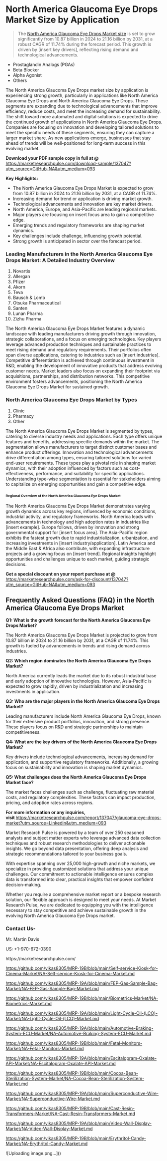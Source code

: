 
<h1>North America Glaucoma Eye Drops Market&nbsp;Size by Application</h1><blockquote><p>The <a href="https://marketresearchpulse.com/download-sample/137047?utm_source=GitHub-NA&amp;utm_medium=093">North America Glaucoma Eye Drops Market size</a> is set to grow significantly from 10.87 billion in 2024 to 21.16 billion by 2031, at a robust CAGR of 11.74% during the forecast period. This growth is driven by [insert key drivers], reflecting rising demand and technological advancements.</p></blockquote><ul><li>Prostaglandin Analogs (PGAs)<li> Beta Blocker<li> Alpha Agonist<li> Others</li></ul><p>The North America Glaucoma Eye Drops market size by application is experiencing strong growth, particularly in applications like North America Glaucoma Eye Drops and North America Glaucoma Eye Drops. These segments are expanding due to technological advancements that improve efficiency, reduce costs, and meet the increasing demand for sustainability. The shift toward more automated and digital solutions is expected to drive the continued growth of applications in North America Glaucoma Eye Drops. Companies are focusing on innovation and developing tailored solutions to meet the specific needs of these segments, ensuring they can capture a larger market share. As new applications emerge, businesses that stay ahead of trends will be well-positioned for long-term success in this evolving market.</p><p><strong>Download your PDF sample copy in full at @ </strong><a href="https://marketresearchpulse.com/download-sample/137047?utm_source=GitHub-NA&amp;utm_medium=093">https://marketresearchpulse.com/download-sample/137047?utm_source=GitHub-NA&amp;utm_medium=093</a></p><p><strong>Key Highlights: </strong></p><ul><li>The North America Glaucoma Eye Drops Market is expected to grow from 10.87 billion in 2024 to 21.16 billion by 2031, at a CAGR of 11.74%.</li><li>Increasing demand for trend or application is driving market growth.</li><li>Technological advancements and innovation are key market drivers.</li><li>North America, Europe, and Asia-Pacific are leading regional markets.</li><li>Major players are focusing on insert focus area to gain a competitive edge.</li><li>Emerging trends and regulatory frameworks are shaping market dynamics.</li><li>Key challenges include challenge, influencing growth potential.</li><li>Strong growth is anticipated in sector over the forecast period.</li></ul><h3>Leading Manufacturers in the North America Glaucoma Eye Drops Market: A Detailed Industry Overview</h3><ol><li>Novartis</li><li>Allergan</li><li>Pfizer</li><li>Akorn</li><li>Teva</li><li>Bausch & Lomb</li><li>Otsuka Pharmaceutical</li><li>Santen</li><li>Lunan Pharma</li><li>Zizhu Pharma</li></ol><div class="flex max-w-full flex-col flex-grow"><div class="min-h-8 text-message flex w-full flex-col items-end gap-2 whitespace-normal break-words [.text-message+&amp;]:mt-5" dir="auto" data-message-author-role="assistant" data-message-id="fd8432e4-4910-450d-b182-61b7bfb0a01f" data-message-model-slug="gpt-4o"><div class="flex w-full flex-col gap-1 empty:hidden first:pt-[3px]"><div class="markdown prose w-full break-words dark:prose-invert light"><p>The North America Glaucoma Eye Drops Market features a dynamic landscape with leading manufacturers driving growth through innovation, strategic collaborations, and a focus on emerging technologies. Key players leverage advanced production techniques and sustainable practices to meet rising demand and regulatory requirements. Their portfolios often span diverse applications, catering to industries such as [insert industries]. Competitive differentiation is achieved through continuous investment in R&amp;D, enabling the development of innovative products that address evolving customer needs. Market leaders also focus on expanding their footprint via acquisitions, partnerships, and distribution networks. This competitive environment fosters advancements, positioning the North America Glaucoma Eye Drops Market for sustained growth.</p></div></div></div></div><h3>North America Glaucoma Eye Drops Market by Types</h3><ol><li>Clinic<li> Pharmacy<li> Other</li></ol><div class="flex max-w-full flex-col flex-grow"><div class="min-h-8 text-message flex w-full flex-col items-end gap-2 whitespace-normal break-words [.text-message+&amp;]:mt-5" dir="auto" data-message-author-role="assistant" data-message-id="084470be-0bb7-4664-bddf-5156b4f41249" data-message-model-slug="gpt-4o-mini"><div class="flex w-full flex-col gap-1 empty:hidden first:pt-[3px]"><div class="markdown prose w-full break-words dark:prose-invert light"><p>The North America Glaucoma Eye Drops Market is segmented by types, catering to diverse industry needs and applications. Each type offers unique features and benefits, addressing specific demands within the market. The segmentation allows manufacturers to target distinct customer bases and enhance product offerings. Innovation and technological advancements drive differentiation among types, ensuring tailored solutions for varied end-user requirements. These types play a pivotal role in shaping market dynamics, with their adoption influenced by factors such as cost-effectiveness, performance, and suitability for specific applications. Understanding type-wise segmentation is essential for stakeholders aiming to capitalize on emerging opportunities and gain a competitive edge.</p></div></div></div></div><h3><span style="font-size: 11px;">Regional Overview of the North America Glaucoma Eye Drops Market</span></h3><div class="flex max-w-full flex-col flex-grow"><div class="min-h-8 text-message flex w-full flex-col items-end gap-2 whitespace-normal break-words [.text-message+&amp;]:mt-5" dir="auto" data-message-author-role="assistant" data-message-id="e9038762-ce64-4e30-91c9-9bd413514231" data-message-model-slug="gpt-4o-mini"><div class="flex w-full flex-col gap-1 empty:hidden first:pt-[3px]"><div class="markdown prose w-full break-words dark:prose-invert light"><p>The North America Glaucoma Eye Drops Market demonstrates varying growth dynamics across key regions, influenced by economic conditions, industrial activity, and regulatory frameworks. North America leads with advancements in technology and high adoption rates in industries like [insert example]. Europe follows, driven by innovation and strong governmental support for [insert focus area]. The Asia-Pacific region exhibits the fastest growth due to rapid industrialization, urbanization, and increasing investments in [insert industry/application]. Latin America and the Middle East &amp; Africa also contribute, with expanding infrastructure projects and a growing focus on [insert trend]. Regional insights highlight opportunities and challenges unique to each market, guiding strategic decisions.</p></div></div></div></div><p><strong>Get a special discount on your report purchase at @ </strong><a href="https://marketresearchpulse.com/ask-for-discount/137047?utm_source=GitHub-NA&amp;utm_medium=093">https://marketresearchpulse.com/ask-for-discount/137047?utm_source=GitHub-NA&amp;utm_medium=093</a></p><h2>Frequently Asked Questions (FAQ) in the North America Glaucoma Eye Drops Market</h2><p><strong>Q1: What is the growth forecast for the North America Glaucoma Eye Drops Market?</strong></p><p>The North America Glaucoma Eye Drops Market is projected to grow from 10.87 billion in 2024 to 21.16 billion by 2031, at a CAGR of 11.74%. This growth is fueled by advancements in trends and rising demand across industries.</p><p><strong>Q2: Which region dominates the North America Glaucoma Eye Drops Market?</strong></p><p>North America currently leads the market due to its robust industrial base and early adoption of innovative technologies. However, Asia-Pacific is expected to grow rapidly, driven by industrialization and increasing investments in application.</p><p><strong>Q3: Who are the major players in the North America Glaucoma Eye Drops Market?</strong></p><p>Leading manufacturers include North America Glaucoma Eye Drops, known for their extensive product portfolios, innovation, and strong presence. These players focus on R&amp;D and strategic partnerships to maintain competitiveness.</p><p><strong>Q4: What are the key drivers of the North America Glaucoma Eye Drops Market?</strong></p><p>Key drivers include technological advancements, increasing demand for application, and supportive regulatory frameworks. Additionally, a growing focus on sustainability and innovation is shaping market dynamics.</p><p><strong>Q5: What challenges does the North America Glaucoma Eye Drops Market face?</strong></p><p>The market faces challenges such as challenge, fluctuating raw material costs, and regulatory complexities. These factors can impact production, pricing, and adoption rates across regions.</p><p><strong>For more information or any inquiries, visit&nbsp;</strong><a href="https://marketresearchpulse.com/report/137047/glaucoma-eye-drops-market?utm_source=Linkedin&utm_medium=093">https://marketresearchpulse.com/report/137047/glaucoma-eye-drops-market?utm_source=Linkedin&utm_medium=093</a></p><p>Market Research Pulse is powered by a team of over 250 seasoned analysts and subject matter experts who leverage advanced data collection techniques and robust research methodologies to deliver actionable insights. We go beyond data presentation, offering deep analysis and strategic recommendations tailored to your business goals.</p><p>With expertise spanning over 25,000 high-growth and niche markets, we specialize in providing customized solutions that address your unique challenges. Our commitment to actionable intelligence ensures complex data is transformed into clear, practical insights that empower confident decision-making.</p><p>Whether you require a comprehensive market report or a bespoke research solution, our flexible approach is designed to meet your needs. At Market Research Pulse, we are dedicated to equipping you with the intelligence necessary to stay competitive and achieve sustainable growth in the evolving North America Glaucoma Eye Drops market.</p><h3><strong>Contact Us-</strong></h3><p>Mr. Martin Davis</p><p>US: +1-970-672-0390</p><p>https://marketresearchpulse.com/</p><p><a href="https://github.com/vikas8305/MRP-19B/blob/main/Self-service-Kiosk-for-Cinema-Market/NA-Self-service-Kiosk-for-Cinema-Market.md">https://github.com/vikas8305/MRP-19B/blob/main/Self-service-Kiosk-for-Cinema-Market/NA-Self-service-Kiosk-for-Cinema-Market.md</a></p><p><a href="https://github.com/vikas8305/MRP-19A/blob/main/FEP-Gas-Sample-Bag-Market/NA-FEP-Gas-Sample-Bag-Market.md">https://github.com/vikas8305/MRP-19A/blob/main/FEP-Gas-Sample-Bag-Market/NA-FEP-Gas-Sample-Bag-Market.md</a></p><p><a href="https://github.com/vikas8305/MRP-19B/blob/main/Biometrics-Market/NA-Biometrics-Market.md">https://github.com/vikas8305/MRP-19B/blob/main/Biometrics-Market/NA-Biometrics-Market.md</a></p><p><a href="https://github.com/vikas8305/MRP-19A/blob/main/Light-Cycle-Oil-(LCO)-Market/NA-Light-Cycle-Oil-(LCO)-Market.md">https://github.com/vikas8305/MRP-19A/blob/main/Light-Cycle-Oil-(LCO)-Market/NA-Light-Cycle-Oil-(LCO)-Market.md</a></p><p><a href="https://github.com/vikas8305/MRP-19A/blob/main/Automotive-Braking-System-ECU-Market/NA-Automotive-Braking-System-ECU-Market.md">https://github.com/vikas8305/MRP-19A/blob/main/Automotive-Braking-System-ECU-Market/NA-Automotive-Braking-System-ECU-Market.md</a></p><p><a href="https://github.com/vikas8305/MRP-19B/blob/main/Fetal-Monitors-Market/NA-Fetal-Monitors-Market.md">https://github.com/vikas8305/MRP-19B/blob/main/Fetal-Monitors-Market/NA-Fetal-Monitors-Market.md</a></p><p><a href="https://github.com/vikas8305/MRP-19A/blob/main/Escitalopram-Oxalate-API-Market/NA-Escitalopram-Oxalate-API-Market.md">https://github.com/vikas8305/MRP-19A/blob/main/Escitalopram-Oxalate-API-Market/NA-Escitalopram-Oxalate-API-Market.md</a></p><p><a href="https://github.com/vikas8305/MRP-19B/blob/main/Cocoa-Bean-Sterilization-System-Market/NA-Cocoa-Bean-Sterilization-System-Market.md">https://github.com/vikas8305/MRP-19B/blob/main/Cocoa-Bean-Sterilization-System-Market/NA-Cocoa-Bean-Sterilization-System-Market.md</a></p><p><a href="https://github.com/vikas8305/MRP-19A/blob/main/Superconductive-Wire-Market/NA-Superconductive-Wire-Market.md">https://github.com/vikas8305/MRP-19A/blob/main/Superconductive-Wire-Market/NA-Superconductive-Wire-Market.md</a></p><p><a href="https://github.com/vikas8305/MRP-19B/blob/main/Cast-Resin-Transformers-Market/NA-Cast-Resin-Transformers-Market.md">https://github.com/vikas8305/MRP-19B/blob/main/Cast-Resin-Transformers-Market/NA-Cast-Resin-Transformers-Market.md</a></p><p><a href="https://github.com/vikas8305/MRP-19A/blob/main/Video-Wall-Display-Market/NA-Video-Wall-Display-Market.md">https://github.com/vikas8305/MRP-19A/blob/main/Video-Wall-Display-Market/NA-Video-Wall-Display-Market.md</a></p><p><a href="https://github.com/vikas8305/MRP-19B/blob/main/Erythritol-Candy-Market/NA-Erythritol-Candy-Market.md">https://github.com/vikas8305/MRP-19B/blob/main/Erythritol-Candy-Market/NA-Erythritol-Candy-Market.md</a></p>
![Uploading image.png…]()
